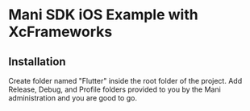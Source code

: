 # Mani SDK iOS Example with XcFrameworks

## Installation

Create folder named "Flutter" inside the root folder of the project. Add Release, Debug, and Profile folders provided to you by the Mani administration and you are good to go.
